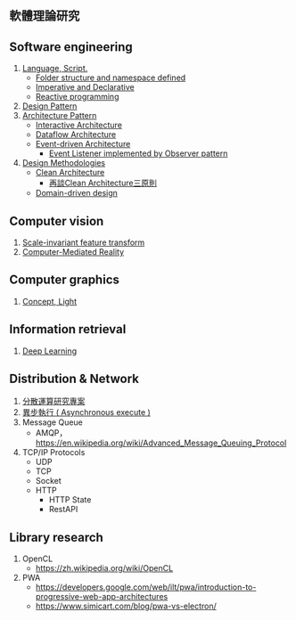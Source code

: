 ## 軟體理論研究

## Software engineering

1. [Language, Script.](./software-engineering/language_and_script.md)
    + [Folder structure and namespace defined](./software-engineering/folder_structure_and_namespace_defined.md)
    + [Imperative and Declarative](./software-engineering/programming_paradigm_imperative_and_declarative.md)
    + [Reactive programming](./software-engineering/programming_paradigm_reactive_programming.md)
2. [Design Pattern](./software-engineering/design_pattern.md)
3. [Architecture Pattern](./software-engineering/architecture_pattern.md)
    + [Interactive Architecture](./software-engineering/interactive_architecture.md)
    + [Dataflow Architecture](./software-engineering/dataflow_architecture.md)
    + [Event-driven Architecture](./software-engineering/event_driven_architecture.md)
        - [Event Listener implemented by Observer pattern](./software-engineering/event_listener_implemented_by_observer_pattern.md)
4. [Design Methodologies](./software-engineering/design_methodologies.md)
    + [Clean Architecture](https://blog.cleancoder.com/uncle-bob/2012/08/13/the-clean-architecture.html)
        - [再談Clean Architecture三原則](http://teddy-chen-tw.blogspot.com/2020/08/clean-architecture.html)
    + [Domain-driven design](./software-engineering/domain-driven-design.md)

## Computer vision

1. [Scale-invariant feature transform](./computer-vision/Scale-invariant_feature_transform.md)
2. [Computer-Mediated Reality](./computer-vision/computer_mediated_reality.md)

## Computer graphics

1. [Concept, Light](./computer-graphics/concept_and_light.md)

## Information retrieval

1. [Deep Learning](./information-retrieval/deep_learning.md)

## Distribution & Network

1. [分散運算研究專案](https://github.com/eastmoon/research-distribution-calculation)
2. [異步執行 ( Asynchronous execute )](./distribution-and-network/asynchronous-execute.md)
3. Message Queue
    + AMQP，https://en.wikipedia.org/wiki/Advanced_Message_Queuing_Protocol
4. TCP/IP Protocols
    + UDP
    + TCP
    + Socket
    + HTTP
        - HTTP State
        - RestAPI

## Library research

1. OpenCL
    + https://zh.wikipedia.org/wiki/OpenCL
2. PWA
    + https://developers.google.com/web/ilt/pwa/introduction-to-progressive-web-app-architectures
    + https://www.simicart.com/blog/pwa-vs-electron/
